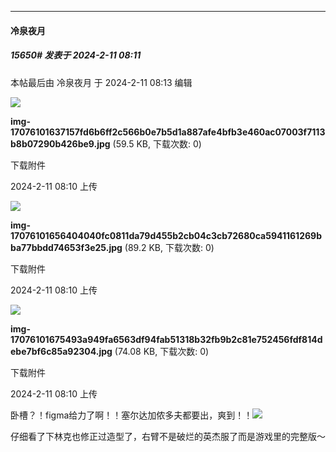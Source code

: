 
*****

####  冷泉夜月  
##### 15650#       发表于 2024-2-11 08:11

 本帖最后由 冷泉夜月 于 2024-2-11 08:13 编辑 

<img src="https://img.saraba1st.com/forum/202402/11/081005lz0ahnhpjkhhaoa8.jpg" referrerpolicy="no-referrer">

<strong>img-17076101637157fd6b6ff2c566b0e7b5d1a887afe4bfb3e460ac07003f7113b8b07290b426be9.jpg</strong> (59.5 KB, 下载次数: 0)

下载附件

2024-2-11 08:10 上传

<img src="https://img.saraba1st.com/forum/202402/11/081014p6l43l39iwel4iem.jpg" referrerpolicy="no-referrer">

<strong>img-17076101656404040fc0811da79d455b2cb04c3cb72680ca5941161269bba77bbdd74653f3e25.jpg</strong> (89.2 KB, 下载次数: 0)

下载附件

2024-2-11 08:10 上传

<img src="https://img.saraba1st.com/forum/202402/11/081025nqmqjmya1u182m41.jpg" referrerpolicy="no-referrer">

<strong>img-17076101675493a949fa6563df94fab51318b32fb9b2c81e752456fdf814debe7bf6c85a92304.jpg</strong> (74.08 KB, 下载次数: 0)

下载附件

2024-2-11 08:10 上传

卧槽？！figma给力了啊！！塞尔达加侬多夫都要出，爽到！！<img src="https://static.saraba1st.com/image/smiley/face2017/077.png" referrerpolicy="no-referrer">

仔细看了下林克也修正过造型了，右臂不是破烂的英杰服了而是游戏里的完整版～

